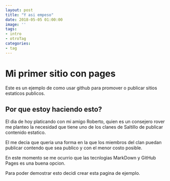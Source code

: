 ```yaml
---
layout: post
title: "Y asi empeso"
date: 2018-05-05 01:00:00
image: ''
tags:
- intro
- otroTag
categories:
- tag
---
```

# Mi primer sitio con pages

Este es un ejemplo de como usar github para promover o publicar sitios estaticos publicos.

## Por que estoy haciendo esto?

El dia de hoy platicando con mi amigo Roberto, quien es un consejero rover me planteo la necesidad que tiene uno de los clanes de Saltillo de publicar contenido estatico.

El me decia que queria una forma en la que los miembros del clan puedan publicar contendo que sea publico y con el menor costo posible.

En este momento se me ocurrio que las tecnlogias MarkDown y GitHub Pages es una buena opcion.

Para poder demostrar esto decidi crear esta pagina de ejemplo. 
